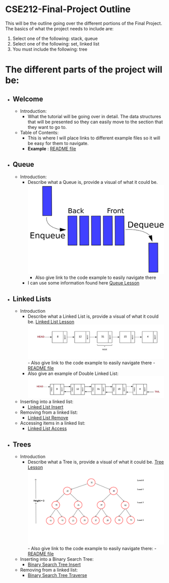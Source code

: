 # **CSE212-Final-Project Outline**
This will be the outline going over the different portions of the Final Project. The basics of what the project needs to include are:

1. Select one of the following: stack, queue
2. Select one of the following: set, linked list
3. You must include the following: tree

# The different parts of the project will be:
- ## Welcome
    - Introduction:
        - What the tutorial will be going over in detail. The data structures that will be presented so they can easily move to the section that they want to go to.
    - Table of Contents:
        - This is where I will place links to different example files so it will be easy for them to navigate.
        - **Example** : [README file](README.md)
- ## Queue
    - Introduction:
        - Describe what a Queue is, provide a visual of what it could be.
        ![Queue](images/queue_example.png)
            - Also give link to the code example to easily navigate there
        - I can use some information found here [Queue Lesson](https://byui-cse.github.io/cse212-course/lesson07/07-prepare.html#1.1)
- ## Linked Lists
    - Introduction
        - Describe what a Linked List is, provide a visual of what it could be. [Linked List Lesson](https://byui-cse.github.io/cse212-course/lesson04/04-prepare.html#1.4)
                ![Linked List](images/linked_list.jpeg)
                    - Also give link to the code example to easily navigate there
                        - [README file](README.md)
        - Also give an example of Double Linked List:
                ![Double Linked List](images/linked_list_double.jpeg)
    - Inserting into a linked list:
        - [Linked List Insert](https://byui-cse.github.io/cse212-course/lesson07/07-prepare.html#1.2)
    - Removing from a linked list: 
        - [Linked List Remove](https://byui-cse.github.io/cse212-course/lesson07/07-prepare.html#1.3)
    - Accessing items in a linked list:
        - [Linked List Access](https://byui-cse.github.io/cse212-course/lesson07/07-prepare.html#1.4)

- ## Trees
    - Introduction
        - Describe what a Tree is, provide a visual of what it could be. [Tree Lesson](https://byui-cse.github.io/cse212-course/lesson09/09-prepare.html)
                ![Linked List](images/binary_search_tree.png)
                    - Also give link to the code example to easily navigate there:
                        - [README file](README.md)
    - Inserting into a Binary Search Tree:
        - [Binary Search Tree Insert](https://byui-cse.github.io/cse212-course/lesson09/09-prepare.html#1.4)
    - Removing from a linked list: 
        - [Binary Search Tree Traverse](https://byui-cse.github.io/cse212-course/lesson09/09-prepare.html#1.5)



